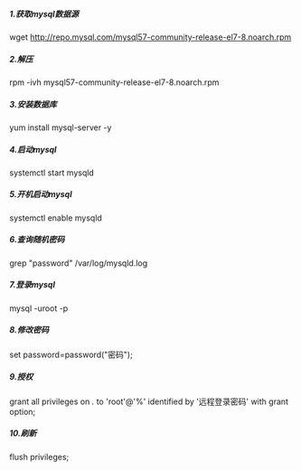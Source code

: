 ##### 1.获取mysql数据源

wget http://repo.mysql.com/mysql57-community-release-el7-8.noarch.rpm

##### 2.解压

rpm -ivh mysql57-community-release-el7-8.noarch.rpm

##### 3.安装数据库

yum install mysql-server -y

##### 4.启动mysql

systemctl start mysqld

##### 5.开机启动mysql

systemctl enable mysqld

##### 6.查询随机密码

grep "password" /var/log/mysqld.log

##### 7.登录mysql

mysql -uroot -p

##### 8.修改密码

set password=password("密码");

##### 9.授权

grant all privileges on *.* to 'root'@'%' identified by '远程登录密码' with grant option;

##### 10.刷新

flush privileges;
